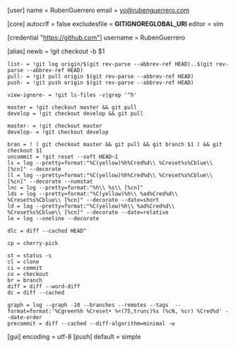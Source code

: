 [user]
	name = RubenGuerrero
	email = yo@rubenguerrero.com

[core]
	autocrlf = false
	excludesfile = **GITIGNOREGLOBAL_URI**
	editor = vim

[credential "https://github.com"]
	username = RubenGuerrero
	

[alias]
	newb = !git checkout -b $1

	list- = !git log origin/$(git rev-parse --abbrev-ref HEAD)..$(git rev-parse --abbrev-ref HEAD)
	pull- = !git pull origin $(git rev-parse --abbrev-ref HEAD)
	push- = !git push origin $(git rev-parse --abbrev-ref HEAD)

	view-ignore- = !git ls-files -v|grep '^h'

	master = !git checkout master && git pull
	develop	= !git checkout develop && git pull

	master-	= !git checkout master
	develop- = !git checkout develop

	bran = ! ( git checkout master && git pull && git branch $1 ) && git checkout $1
	uncommit = !git reset --soft HEAD~1
	ls = log --pretty=format:"%C(yellow)%h%Cred%d\\ %Creset%s%Cblue\\ [%cn]" --decorate
	ll = log --pretty=format:"%C(yellow)%h%Cred%d\\ %Creset%s%Cblue\\ [%cn]" --decorate --numstat
	lnc = log --pretty=format:"%h\\ %s\\ [%cn]"
	lds = log --pretty=format:"%C(yellow)%h\\ %ad%Cred%d\\ %Creset%s%Cblue\\ [%cn]" --decorate --date=short
	ld = log --pretty=format:"%C(yellow)%h\\ %ad%Cred%d\\ %Creset%s%Cblue\\ [%cn]" --decorate --date=relative
	le = log --oneline --decorate

	dlc = diff --cached HEAD^

	cp = cherry-pick

	st = status -s
	cl = clone
	ci = commit
	co = checkout
	br = branch 
	diff = diff --word-diff
	dc = diff --cached

	graph = log --graph -10 --branches --remotes --tags  --format=format:'%Cgreen%h %Creset• %<(75,trunc)%s (%cN, %cr) %Cred%d' --date-order
	precommit = diff --cached --diff-algorithm=minimal -w
	
[gui]
	encoding = utf-8
[push]
	default = simple


